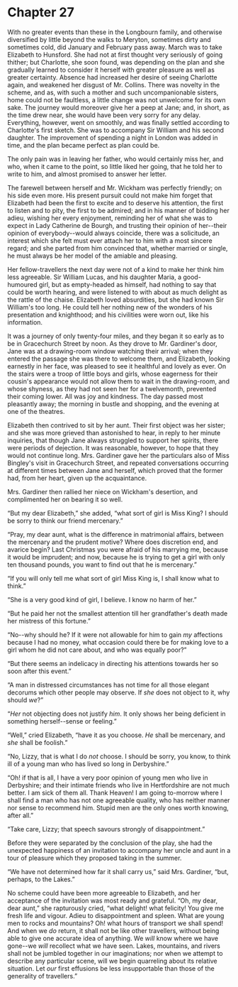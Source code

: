 # Chapter 27


With no greater events than these in the Longbourn family, and otherwise
diversified by little beyond the walks to Meryton, sometimes dirty and
sometimes cold, did January and February pass away. March was to take
Elizabeth to Hunsford. She had not at first thought very seriously of
going thither; but Charlotte, she soon found, was depending on the plan
and she gradually learned to consider it herself with greater pleasure
as well as greater certainty. Absence had increased her desire of seeing
Charlotte again, and weakened her disgust of Mr. Collins. There
was novelty in the scheme, and as, with such a mother and such
uncompanionable sisters, home could not be faultless, a little change
was not unwelcome for its own sake. The journey would moreover give her
a peep at Jane; and, in short, as the time drew near, she would have
been very sorry for any delay. Everything, however, went on smoothly,
and was finally settled according to Charlotte's first sketch. She was
to accompany Sir William and his second daughter. The improvement
of spending a night in London was added in time, and the plan became
perfect as plan could be.

The only pain was in leaving her father, who would certainly miss her,
and who, when it came to the point, so little liked her going, that he
told her to write to him, and almost promised to answer her letter.

The farewell between herself and Mr. Wickham was perfectly friendly; on
his side even more. His present pursuit could not make him forget that
Elizabeth had been the first to excite and to deserve his attention, the
first to listen and to pity, the first to be admired; and in his manner
of bidding her adieu, wishing her every enjoyment, reminding her of
what she was to expect in Lady Catherine de Bourgh, and trusting their
opinion of her--their opinion of everybody--would always coincide, there
was a solicitude, an interest which she felt must ever attach her to
him with a most sincere regard; and she parted from him convinced that,
whether married or single, he must always be her model of the amiable
and pleasing.

Her fellow-travellers the next day were not of a kind to make her
think him less agreeable. Sir William Lucas, and his daughter Maria, a
good-humoured girl, but as empty-headed as himself, had nothing to say
that could be worth hearing, and were listened to with about as much
delight as the rattle of the chaise. Elizabeth loved absurdities, but
she had known Sir William's too long. He could tell her nothing new of
the wonders of his presentation and knighthood; and his civilities were
worn out, like his information.

It was a journey of only twenty-four miles, and they began it so early
as to be in Gracechurch Street by noon. As they drove to Mr. Gardiner's
door, Jane was at a drawing-room window watching their arrival; when
they entered the passage she was there to welcome them, and Elizabeth,
looking earnestly in her face, was pleased to see it healthful and
lovely as ever. On the stairs were a troop of little boys and girls,
whose eagerness for their cousin's appearance would not allow them to
wait in the drawing-room, and whose shyness, as they had not seen
her for a twelvemonth, prevented their coming lower. All was joy and
kindness. The day passed most pleasantly away; the morning in bustle and
shopping, and the evening at one of the theatres.

Elizabeth then contrived to sit by her aunt. Their first object was her
sister; and she was more grieved than astonished to hear, in reply to
her minute inquiries, that though Jane always struggled to support her
spirits, there were periods of dejection. It was reasonable, however,
to hope that they would not continue long. Mrs. Gardiner gave her the
particulars also of Miss Bingley's visit in Gracechurch Street, and
repeated conversations occurring at different times between Jane and
herself, which proved that the former had, from her heart, given up the
acquaintance.

Mrs. Gardiner then rallied her niece on Wickham's desertion, and
complimented her on bearing it so well.

“But my dear Elizabeth,” she added, “what sort of girl is Miss King? I
should be sorry to think our friend mercenary.”

“Pray, my dear aunt, what is the difference in matrimonial affairs,
between the mercenary and the prudent motive? Where does discretion end,
and avarice begin? Last Christmas you were afraid of his marrying me,
because it would be imprudent; and now, because he is trying to get
a girl with only ten thousand pounds, you want to find out that he is
mercenary.”

“If you will only tell me what sort of girl Miss King is, I shall know
what to think.”

“She is a very good kind of girl, I believe. I know no harm of her.”

“But he paid her not the smallest attention till her grandfather's death
made her mistress of this fortune.”

“No--why should he? If it were not allowable for him to gain _my_
affections because I had no money, what occasion could there be for
making love to a girl whom he did not care about, and who was equally
poor?”

“But there seems an indelicacy in directing his attentions towards her
so soon after this event.”

“A man in distressed circumstances has not time for all those elegant
decorums which other people may observe. If _she_ does not object to it,
why should _we_?”

“_Her_ not objecting does not justify _him_. It only shows her being
deficient in something herself--sense or feeling.”

“Well,” cried Elizabeth, “have it as you choose. _He_ shall be
mercenary, and _she_ shall be foolish.”

“No, Lizzy, that is what I do _not_ choose. I should be sorry, you know,
to think ill of a young man who has lived so long in Derbyshire.”

“Oh! if that is all, I have a very poor opinion of young men who live in
Derbyshire; and their intimate friends who live in Hertfordshire are not
much better. I am sick of them all. Thank Heaven! I am going to-morrow
where I shall find a man who has not one agreeable quality, who has
neither manner nor sense to recommend him. Stupid men are the only ones
worth knowing, after all.”

“Take care, Lizzy; that speech savours strongly of disappointment.”

Before they were separated by the conclusion of the play, she had the
unexpected happiness of an invitation to accompany her uncle and aunt in
a tour of pleasure which they proposed taking in the summer.

“We have not determined how far it shall carry us,” said Mrs. Gardiner,
“but, perhaps, to the Lakes.”

No scheme could have been more agreeable to Elizabeth, and her
acceptance of the invitation was most ready and grateful. “Oh, my dear,
dear aunt,” she rapturously cried, “what delight! what felicity! You
give me fresh life and vigour. Adieu to disappointment and spleen. What
are young men to rocks and mountains? Oh! what hours of transport
we shall spend! And when we _do_ return, it shall not be like other
travellers, without being able to give one accurate idea of anything. We
_will_ know where we have gone--we _will_ recollect what we have seen.
Lakes, mountains, and rivers shall not be jumbled together in our
imaginations; nor when we attempt to describe any particular scene,
will we begin quarreling about its relative situation. Let _our_
first effusions be less insupportable than those of the generality of
travellers.”



